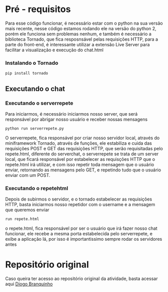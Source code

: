 # Pré - requisitos
Para esse código funcionar, é necessário estar com o python na sua versão mais recente, nesse código estamos rodando ele na versão do python 2, porém ele funciona sem problemas nenhum, e também é necessário a biblioteca Tornado, que fica resposnsável pelas requisições HTTP, para a parte do front-end, é interessante utilizar a extensão Live Server para facilitar a visualização e execução do chat.html

### Instalando o Tornado
```
pip install tornado
```

## Executando o chat

### Executando o serverrepete
Para iniciarmos, é necessário iniciarmos nosso server, que será responsável por abrigar nosso usuário e receber nossas mensagens

```
python run serverrepete.py
```
O serverrepete, fica responsável por criar nosso servidor local, através do miniframework Tornado, através de funções, ele estabiliza e cuida das requisições POST e GET das requisições HTTP, que serão requisitadas pelo repete.html, diferente do serverchat, o serverrepete se trata de um server local, que ficará responsável por estabelecer as requisções HTTP que o repete.html irá utilizar, e com isso repetir toda mensagem que o usuário enviar, retornando as mensagens pelo GET, e repetindo tudo que o usuário enviar com um POST.

### Executando o repetehtml
Depois de subirmos o servidor, e o tornado estabelecer as requisições HTTP, basta iniciarmos nosso repetidor com o username e a mensagem que queremos enviar

```
run repete.html
```
o repete.html, fica responsável por ser o usuário que irá fazer nosso chat funcionar, ele recebe a mesma porta estabelecida pelo serverrepete, e exibe a aplicação lá, por isso é importantissimo sempre rodar os servidores antes 


# Repositório original
Caso queira ter acesso ao repositório original da atividade, basta acessar aqui [Diogo Branquinho](https://github.com/diogobranquinho/websocket)
